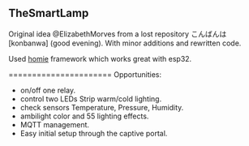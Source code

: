 ## TheSmartLamp
Original idea @ElizabethMorves from a lost repository こんばんは [konbanwa] (good evening). With minor additions and rewritten code.

Used [homie](https://github.com/homieiot/homie-esp8266.git) framework which works great with esp32.

======================
Opportunities:
* on/off one relay.
* control two LEDs Strip warm/cold lighting.
* check sensors Temperature, Pressure, Humidity.
* ambilight color and 55 lighting effects.
* MQTT management.
* Easy initial setup through the captive portal.
